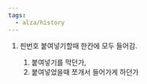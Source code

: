 ```yaml
---
tags:
  - alza/history
---
```


1. 핀번호 붙여넣기할때 한칸에 모두 들어감.
    
    1. 붙여넣기를 막던가,
    2. 붙여넣었을때 쪼개서 들어가게 하던가